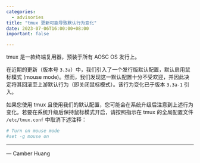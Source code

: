```yaml
---
categories:
  - advisories
title: "tmux 更新可能导致默认行为变化"
date: 2023-07-06T16:00:00+08:00
important: false

---
```


tmux 是一款终端复用器，预装于所有 AOSC OS 发行上。

在近期的更新（版本号 `3.3a`）中，我们引入了一个发行版默认配置，默认启用鼠标模式 (mouse mode)。然而，我们发现这一默认配置十分不受欢迎，并因此决定将其回滚至上游默认行为（即关闭鼠标模式）。该行为变化已于版本 `3.3a-1` 引入。

如果您使用 tmux 且使用我们的默认配置，您可能会在系统升级后注意到上述行为变化。若要在系统升级后保持鼠标模式开启，请按照指示在 tmux 的全局配置文件 `/etc/tmux.conf` 中取消下述注释：

```conf
# Turn on mouse mode
#set -g mouse on
```

---

— Camber Huang 
